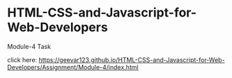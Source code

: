 # HTML-CSS-and-Javascript-for-Web-Developers

Module-4 Task

click here: https://geevar123.github.io/HTML-CSS-and-Javascript-for-Web-Developers/Assignment/Module-4/index.html